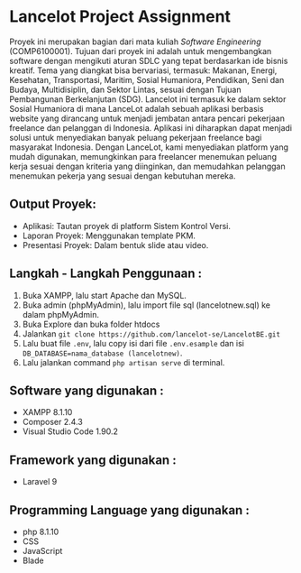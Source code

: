 # Lancelot Project Assignment

Proyek ini merupakan bagian dari mata kuliah _Software Engineering_ (COMP6100001). Tujuan dari proyek ini adalah untuk mengembangkan software dengan mengikuti aturan SDLC yang tepat berdasarkan ide bisnis kreatif. Tema yang diangkat bisa bervariasi, termasuk: Makanan, Energi, Kesehatan, Transportasi, Maritim, Sosial Humaniora, Pendidikan, Seni dan Budaya, Multidisiplin, dan Sektor Lintas, sesuai dengan Tujuan Pembangunan Berkelanjutan (SDG). Lancelot ini termasuk ke dalam sektor Sosial Humaniora di mana LanceLot adalah sebuah aplikasi  berbasis website yang dirancang untuk menjadi jembatan antara pencari pekerjaan freelance dan pelanggan di Indonesia. Aplikasi ini diharapkan dapat menjadi solusi untuk menyediakan banyak peluang pekerjaan freelance bagi masyarakat Indonesia. Dengan LanceLot, kami menyediakan platform yang mudah digunakan, memungkinkan para freelancer menemukan peluang kerja sesuai dengan kriteria yang diinginkan, dan memudahkan pelanggan menemukan pekerja yang sesuai dengan kebutuhan mereka.


## Output Proyek:
- Aplikasi: Tautan proyek di platform Sistem Kontrol Versi.
- Laporan Proyek: Menggunakan template PKM.
- Presentasi Proyek: Dalam bentuk slide atau video.

## Langkah - Langkah Penggunaan :
1. Buka XAMPP, lalu start Apache dan MySQL.
2. Buka admin (phpMyAdmin), lalu import file sql (lancelotnew.sql) ke dalam phpMyAdmin.
3. Buka Explore dan buka folder htdocs
4. Jalankan ```git clone https://github.com/lancelot-se/LancelotBE.git```
5. Lalu buat file ```.env```, lalu copy isi dari file ```.env.esample``` dan isi ```DB_DATABASE=nama_database (lancelotnew)```.
6. Lalu jalankan command ```php artisan serve``` di terminal.


## Software yang digunakan :
- XAMPP 8.1.10
- Composer 2.4.3
- Visual Studio Code 1.90.2

## Framework yang digunakan :
- Laravel 9

## Programming Language yang digunakan :
- php 8.1.10
- CSS
- JavaScript
- Blade

